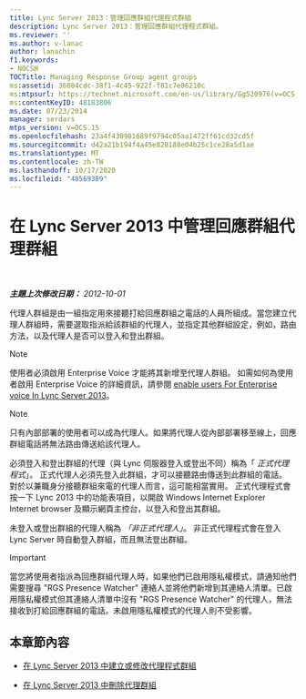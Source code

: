 ```yaml
---
title: Lync Server 2013：管理回應群組代理程式群組
description: Lync Server 2013：管理回應群組代理程式群組。
ms.reviewer: ''
ms.author: v-lanac
author: lanachin
f1.keywords:
- NOCSH
TOCTitle: Managing Response Group agent groups
ms:assetid: 36084cdc-38f1-4c45-922f-f81c7e86210c
ms:mtpsurl: https://technet.microsoft.com/en-us/library/Gg520976(v=OCS.15)
ms:contentKeyID: 48183806
ms.date: 07/23/2014
manager: serdars
mtps_version: v=OCS.15
ms.openlocfilehash: 23a4f430981689f9794c05aa1472ff61cd32cd5f
ms.sourcegitcommit: d42a21b194f4a45e828188e04b25c1ce28a5d1ae
ms.translationtype: MT
ms.contentlocale: zh-TW
ms.lasthandoff: 10/17/2020
ms.locfileid: "48569389"
---
```

# <a name="managing-response-group-agent-groups-in-lync-server-2013"></a>在 Lync Server 2013 中管理回應群組代理群組

<div data-xmlns="http://www.w3.org/1999/xhtml">

<div class="topic" data-xmlns="http://www.w3.org/1999/xhtml" data-msxsl="urn:schemas-microsoft-com:xslt" data-cs="https://msdn.microsoft.com/">

<div data-asp="https://msdn2.microsoft.com/asp">



</div>

<div id="mainSection">

<div id="mainBody">

<span> </span>

_**主題上次修改日期：** 2012-10-01_

代理人群組是由一組指定用來接聽打給回應群組之電話的人員所組成。當您建立代理人群組時，需要選取指派給該群組的代理人，並指定其他群組設定，例如，路由方法，以及代理人是否可以登入和登出群組。

<div>


> [!NOTE]  
> 使用者必須啟用 Enterprise Voice 才能將其新增至代理人群組。 如需如何為使用者啟用 Enterprise Voice 的詳細資訊，請參閱 <A href="lync-server-2013-enable-users-for-enterprise-voice.md">enable users For Enterprise voice In Lync Server 2013</A>。



</div>

<div>


> [!NOTE]  
> 只有內部部署的使用者可以成為代理人。如果將代理人從內部部署移至線上，回應群組電話將無法路由傳送給該代理人。



</div>

必須登入和登出群組的代理（與 Lync 伺服器登入或登出不同）稱為「 *正式代理程式*」。 正式代理人必須先登入此群組，才可以接聽路由傳送到此群組的電話。 對於以兼職身分接聽群組來電的代理人而言，這可能相當實用。 正式代理程式會按一下 Lync 2013 中的功能表項目，以開啟 Windows Internet Explorer Internet browser 及顯示網頁主控台，以登入和登出其群組。

未登入或登出群組的代理人稱為 *「非正式代理人」*。 非正式代理程式會在登入 Lync Server 時自動登入群組，而且無法登出群組。

<div>


> [!IMPORTANT]  
> 當您將使用者指派為回應群組代理人時，如果他們已啟用隱私權模式，請通知他們需要搜尋 "RGS Presence Watcher" 連絡人並將他們新增到其連絡人清單。已啟用隱私權模式但其連絡人清單中沒有 "RGS Presence Watcher" 的代理人，無法接收到打給回應群組的電話。未啟用隱私權模式的代理人則不受影響。



</div>

<div>

## <a name="in-this-section"></a>本章節內容

  - [在 Lync Server 2013 中建立或修改代理程式群組](lync-server-2013-create-or-modify-an-agent-group.md)

  - [在 Lync Server 2013 中刪除代理群組](lync-server-2013-delete-an-agent-group.md)

</div>

</div>

<span> </span>

</div>

</div>

</div>

